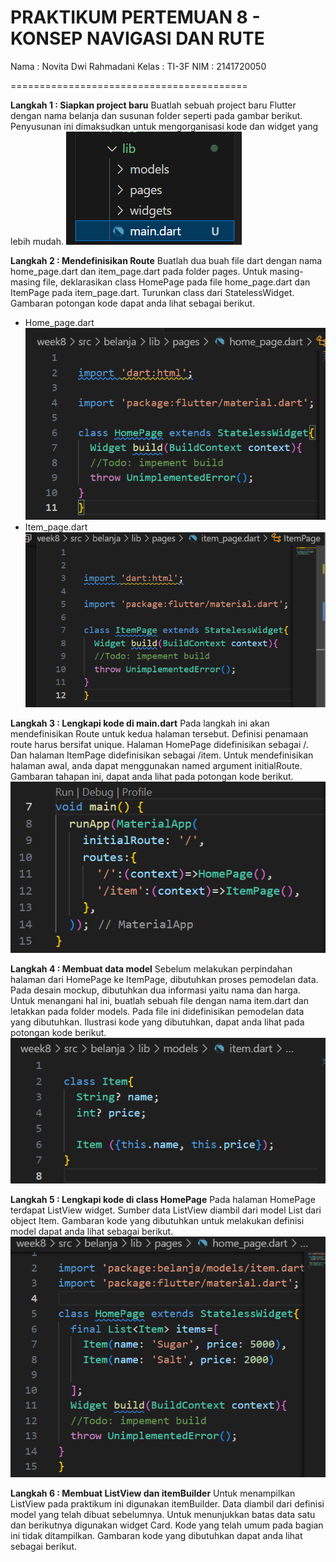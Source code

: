# **PRAKTIKUM PERTEMUAN 8 - KONSEP NAVIGASI DAN RUTE**

Nama        : Novita Dwi Rahmadani
Kelas       : TI-3F
NIM         : 2141720050

=========================================

**Langkah 1 : Siapkan project baru**
Buatlah sebuah project baru Flutter dengan nama belanja dan susunan folder seperti pada gambar berikut. Penyusunan ini dimaksudkan untuk mengorganisasi kode dan widget yang lebih mudah.
![Screenshoot img](docs/1.png)

**Langkah 2 : Mendefinisikan Route**
Buatlah dua buah file dart dengan nama home_page.dart dan item_page.dart pada folder pages. Untuk masing-masing file, deklarasikan class HomePage pada file home_page.dart dan ItemPage pada item_page.dart. Turunkan class dari StatelessWidget. Gambaran potongan kode dapat anda lihat sebagai berikut.
* Home_page.dart
![Screenshoot img](docs/home1.png)
* Item_page.dart
![Screenshoot img](docs/item1.png)

**Langkah 3 : Lengkapi kode di main.dart**
Pada langkah ini akan mendefinisikan Route untuk kedua halaman tersebut. Definisi penamaan route harus bersifat unique. Halaman HomePage didefinisikan sebagai /. Dan halaman ItemPage didefinisikan sebagai /item. Untuk mendefinisikan halaman awal, anda dapat menggunakan named argument initialRoute. Gambaran tahapan ini, dapat anda lihat pada potongan kode berikut.
![Screenshoot img](docs/main.png)


**Langkah 4 : Membuat data model**
Sebelum melakukan perpindahan halaman dari HomePage ke ItemPage, dibutuhkan proses pemodelan data. Pada desain mockup, dibutuhkan dua informasi yaitu nama dan harga. Untuk menangani hal ini, buatlah sebuah file dengan nama item.dart dan letakkan pada folder models. Pada file ini didefinisikan pemodelan data yang dibutuhkan. Ilustrasi kode yang dibutuhkan, dapat anda lihat pada potongan kode berikut.
![Screenshoot img](docs/4.png)

**Langkah 5 : Lengkapi kode di class HomePage**
Pada halaman HomePage terdapat ListView widget. Sumber data ListView diambil dari model List dari object Item. Gambaran kode yang dibutuhkan untuk melakukan definisi model dapat anda lihat sebagai berikut.
![Screenshoot img](docs/5.png)

**Langkah 6 : Membuat ListView dan itemBuilder**
Untuk menampilkan ListView pada praktikum ini digunakan itemBuilder. Data diambil dari definisi model yang telah dibuat sebelumnya. Untuk menunjukkan batas data satu dan berikutnya digunakan widget Card. Kode yang telah umum pada bagian ini tidak ditampilkan. Gambaran kode yang dibutuhkan dapat anda lihat sebagai berikut.
